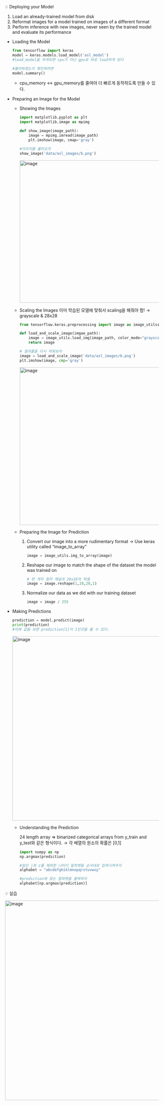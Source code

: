 <aside>
💡 Deploying your Model

</aside>

1. Load an already-trained model from disk
2. Reformat images for a model trained on images of a different format
3. Perform inference with new images, never seen by the trained model and evaluate its performance

- Loading the Model
    
    ```python
    from tensorflow import keras
    model = keras.models.load_model('asl_model')
    #load_model을 하게되면 cpu가 아닌 gpu로 바로 load하게 된다
    
    #불러와졌는지 확인하려면
    model.summary()
    ```
    
    - cpu_memory ↔ gpu_memory를 줄여야 더 빠르게 동작하도록 만들 수 있다.
- Preparing an Image for the Model
    - Showing the Images
        
        ```python
        import matplotlib.pyplot as plt
        import matplotlib.image as mpimg
        
        def show_image(image_path):
        	image = mpimg.imread(image_path)
        	plt.imshow(image, cmap='gray')
        
        #이미지를 불러오자
        show_image('data/asl_images/b.png')
        ```
        
        <img width="465" alt="image" src="https://github.com/Dororo99/nvidia_dli/assets/136609617/bbc3a948-9ca4-43e3-bdf2-e5a11d76d58c">

        
    - Scaling the Images
    이미 학습된 모델에 맞춰서 scaling을 해줘야 함!
    → grayscale & 28x28
        
        ```python
        from tensorflow.keras.preprocessing import image as image_utilss
        
        def load_and_scale_image(imgae_path):
        	image = image_utils.load_img(image_path, color_mode="grayscale", target_size=(28,28))
        	return image
        
        # 결과물을 다시 띄워보자
        image = load_and_scale_image('data/asl_images/b.png')
        plt.imshow(image, cmp='gray')
        ```
        
        <img width="515" alt="image" src="https://github.com/Dororo99/nvidia_dli/assets/136609617/05551edd-c595-49b5-8ddc-2050613216ef">

        
    - Preparing the Image for Prediction
        1. Convert our image into a more rudimentary format → Use keras utility called “image_to_array”
            
            ```python
            image = image_utils.img_to_array(image)
            ```
            
        2. Reshape our image to match the shape of the dataset the model was trained on
            
            ```python
            # 한 개의 컬러 채널과 28x28의 픽셀
            image = image.reshape(1,28,28,1)
            ```
            
        3. Normalize our data as we did with our training dataset
            
            ```python
            image = image / 255
            ```
            
- Making Predictions
    
    ```python
    prediction = model.predict(image)
    print(prediction)
    #아래 값을 보면 prediction[1]이 1인것을 볼 수 있다.
    ```
    
    <img width="602" alt="image" src="https://github.com/Dororo99/nvidia_dli/assets/136609617/a54073af-1f0d-4173-9045-901a30f6d735">

    
    - Understanding the Prediction
        
        24 length array ⇒ binarized categorical arrays from y_train and y_test와 같은 형식이다.
        → 각 배열의 원소의 확률은 [0,1]
        
        ```python
        import numpy as np
        np.argmax(prediction)
        
        #일단 j와 z를 제외한 나머지 알파벳을 순서대로 입력시켜주자
        alphabet = "abcdefghiklmnopqrstuvwxy"
        
        #prediction에 맞는 알파벳을 출력하자
        alphabet[np.argmax(prediction)]
        ```

   
   <aside>
💡 실습

</aside>

<img width="652" alt="image" src="https://github.com/Dororo99/nvidia_dli/assets/136609617/f0d6aa08-a5ea-4376-8589-7c9af157ffd6">

